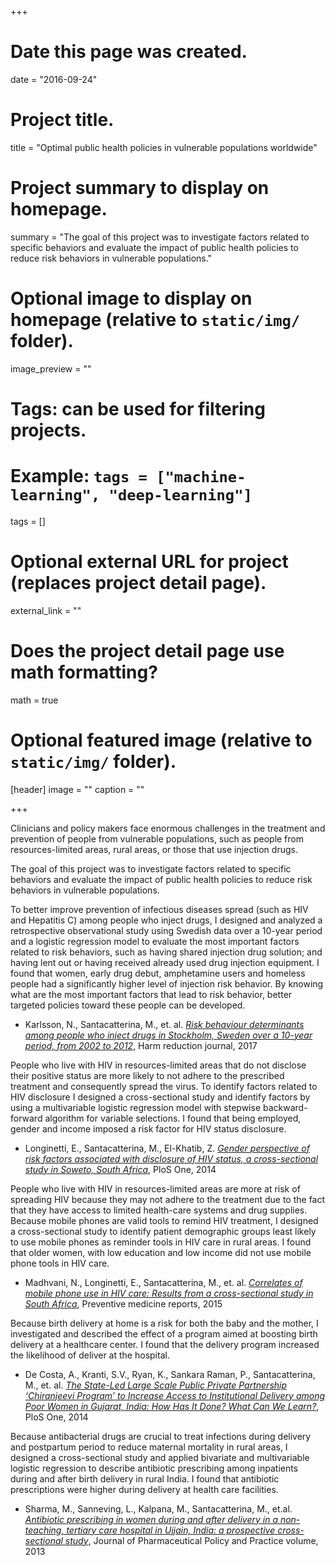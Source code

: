 +++
# Date this page was created.
date = "2016-09-24"

# Project title.
title = "Optimal public health policies in vulnerable populations worldwide"

# Project summary to display on homepage.
summary = "The goal of this project was to investigate factors related to specific behaviors and evaluate the impact of public health policies to reduce risk behaviors in vulnerable populations."

# Optional image to display on homepage (relative to `static/img/` folder).
image_preview = ""

# Tags: can be used for filtering projects.
# Example: `tags = ["machine-learning", "deep-learning"]`
tags = []

# Optional external URL for project (replaces project detail page).
external_link = ""

# Does the project detail page use math formatting?
math = true

# Optional featured image (relative to `static/img/` folder).
[header]
image = ""
caption = ""

+++


Clinicians and policy makers face enormous challenges in the treatment and prevention of people from vulnerable populations, such as people from resources-limited areas, rural areas, or those that use injection drugs. 

The goal of this project was to investigate factors related to specific behaviors and evaluate the impact of public health policies to reduce risk behaviors in vulnerable populations.

To better improve prevention of infectious diseases spread (such as HIV and Hepatitis C) among people who inject drugs, I designed and analyzed a retrospective observational study using Swedish data over a 10-year period and a logistic regression model to evaluate the most important factors related to risk behaviors, such as  having shared injection drug solution; and having lent out or having received already used drug injection equipment. I found that women, early drug debut, amphetamine users and homeless people had a significantly higher level of injection risk behavior. By knowing what are the most important factors that lead to risk behavior, better targeted policies toward these people can be developed. 

- Karlsson, N., Santacatterina, M., et. al. [*Risk behaviour determinants among people who inject drugs in Stockholm, Sweden over a 10-year period, from 2002 to 2012*](https://harmreductionjournal.biomedcentral.com/articles/10.1186/s12954-017-0184-8), Harm reduction journal, 2017

People who live with HIV in resources-limited areas that do not disclose their positive status are more likely to not adhere to the prescribed treatment and consequently spread the virus. To identify factors related to HIV disclosure I designed a cross-sectional study and identify factors by using a multivariable logistic regression model with stepwise backward-forward algorithm for variable selections. I found that being employed, gender and income imposed a risk factor for HIV status disclosure.

- Longinetti, E., Santacatterina, M., El-Khatib, Z. [*Gender perspective of risk factors associated with disclosure of HIV status, a cross-sectional study in Soweto, South Africa*](https://www.ncbi.nlm.nih.gov/pmc/articles/PMC3990640/), PloS One, 2014

People who live with HIV in resources-limited areas are more at risk of spreading HIV because they may not adhere to the treatment due to the fact that they have access to limited health-care systems and drug supplies. Because mobile phones are valid tools to remind HIV treatment, I designed a cross-sectional study to identify patient demographic groups least likely to use mobile phones as reminder tools in HIV care in rural areas. I found that older women, with low education and low income did not use mobile phone tools in HIV care. 

- Madhvani, N., Longinetti, E., Santacatterina, M., et. al.  [*Correlates of mobile phone use in HIV care: Results from a cross-sectional study in South Africa*](https://www.ncbi.nlm.nih.gov/pmc/articles/PMC4721279/), Preventive medicine reports, 2015

Because birth delivery at home is a risk for both the baby and the mother, I investigated and described the effect of a program aimed at boosting birth delivery at a healthcare center. I found that the delivery program increased the likelihood of deliver at the hospital. 

- De Costa, A., Kranti, S.V., Ryan, K., Sankara Raman, P., Santacatterina, M., et. al. [*The State-Led Large Scale Public Private Partnership ‘Chiranjeevi Program’ to Increase Access to Institutional Delivery among Poor Women in Gujarat, India: How Has It Done? What Can We Learn?*](https://www.ncbi.nlm.nih.gov/pmc/articles/PMC4006779/), PloS One, 2014

Because antibacterial drugs are crucial to treat infections during delivery and postpartum period to reduce maternal mortality in rural areas, I designed a cross-sectional study and applied bivariate and multivariable logistic regression to describe antibiotic prescribing among inpatients during and after birth delivery in rural India. I found that antibiotic prescriptions were higher during delivery at health care facilities.

- Sharma, M., Sanneving, L., Kalpana, M., Santacatterina, M., et.al.  [*Antibiotic prescribing in women during and after delivery in a non-teaching, tertiary care hospital in Ujjain, India: a prospective cross-sectional study*](https://www.ncbi.nlm.nih.gov/pmc/articles/PMC4366931/), Journal of Pharmaceutical Policy and Practice volume, 2013

